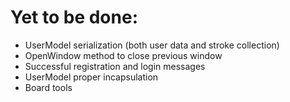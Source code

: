 # Yet to be done:
* UserModel serialization (both user data and stroke collection)
* OpenWindow method to close previous window
* Successful registration and login messages
* UserModel proper incapsulation
* Board tools
